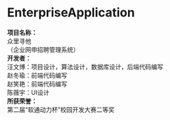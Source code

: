 # EnterpriseApplication
**项目名称：**  
  众里寻他  
  （企业网申招聘管理系统）  
**开发者：**  
  汪文博：项目设计，算法设计，数据库设计，后端代码编写  
  赵冬瑜：前端代码编写  
  赵笑艳：前端代码编写  
  陈薇宇：UI设计  
**所获荣誉：**  
  第二届“软通动力杯”校园开发大赛二等奖
